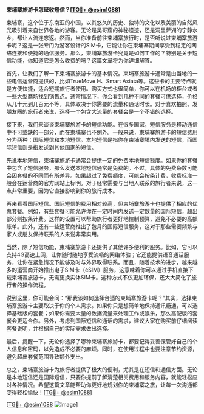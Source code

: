 **柬埔寨旅游卡怎麽收短信？[[TG💪+ @esim1088](https://t.me/s/esim1088)]**

柬埔寨，这个位于东南亚的小国，以其悠久的历史、独特的文化以及美丽的自然风光吸引着来自世界各地的游客。无论是吴哥窟的神秘遗迹，还是洞里萨湖的宁静水乡，都让人流连忘返。然而，当你准备前往柬埔寨旅行时，是否听说过柬埔寨旅游卡呢？这是一张专门为游客设计的SIM卡，它能让你在柬埔寨期间享受到稳定的网络连接和便捷的通信服务。那么，柬埔寨旅游卡究竟是如何工作的？特别是关于短信功能，你知道它是怎么收费的吗？这篇文章将为你详细解答。

首先，让我们了解一下柬埔寨旅游卡的基本情况。柬埔寨旅游卡通常是由当地的一些电信运营商提供的，比如TrueMove H、Smart Axiata等。这些卡的主要特点就是方便快捷，适合短期旅行者使用。购买方式也很简单，你可以在机场的柜台或者一些大型商场找到销售点。通常情况下，你会看到几种不同的套餐可供选择，价格从几十元到几百元不等，具体取决于你需要的流量和通话时长。对于喜欢拍照、发朋友圈的旅行者来说，选择一个包含大流量的套餐会是一个不错的选择。

接下来，我们来谈谈柬埔寨旅游卡的短信功能。在很多国家，短信服务是移动通信中不可或缺的一部分，而在柬埔寨也不例外。一般来说，柬埔寨旅游卡的短信费用分为两种：国际短信和本地短信。本地短信是指你在柬埔寨境内发送的短信，而国际短信则是指发送到其他国家的短信。

先说本地短信，柬埔寨旅游卡通常会提供一定的免费本地短信额度。如果你的套餐中包含了短信服务，那么发送本地短信通常是免费的。不过，具体的免费条数可能会因套餐的不同而有所差异。如果超过了免费额度，可能会按条计费，收费标准一般会在运营商的官方网站上标明。对于经常需要与当地人联系的旅行者来说，这一点非常重要，因为它直接影响到你的旅行成本。

再来看看国际短信。国际短信的费用相对较高，但柬埔寨旅游卡也提供了相应的优惠套餐。例如，有些套餐可能允许你在一定时间内发送一定数量的国际短信，超出部分则按条计费。这样的设置可以帮助旅行者更好地控制预算，避免不必要的高额账单。此外，还有一些运营商推出了包月的国际短信服务，这对于那些需要频繁与家人或朋友保持联系的人来说非常实用。

当然，除了短信功能，柬埔寨旅游卡还提供了其他许多便利的服务。比如，它可以支持4G高速上网，让你随时随地享受流畅的网络体验；它还能提供语音通话服务，让你在紧急情况下能够及时与外界取得联系。而且，随着技术的进步，越来越多的运营商开始推出电子SIM卡（eSIM）服务，这意味着你可以通过手机直接下载柬埔寨旅游卡，无需更换实体SIM卡。这种方式不仅更加环保，还大大简化了旅行者的操作流程。

说到这里，你可能会问：“那我该如何选择合适的柬埔寨旅游卡呢？”其实，选择柬埔寨旅游卡主要取决于你的个人需求。如果你只是想简单地保持通讯畅通，可以选择基础版的套餐；如果你需要大量的数据流量来处理工作或娱乐，那么高配版的套餐会更适合你。另外，考虑到国际短信和通话的需求，建议大家在购买前仔细阅读套餐说明，并根据自己的实际需求做出选择。

最后，提醒一下，无论你选择了哪种柬埔寨旅游卡，都要记得妥善保管好自己的个人信息和密码，以免造成不必要的麻烦。同时，在使用过程中也要注意节约资源，避免超出套餐范围导致额外支出。

总之，柬埔寨旅游卡为旅行者提供了极大的便利，尤其是在短信和通信方面。无论是本地短信还是国际短信，只要你提前了解清楚相关费用和服务内容，就能轻松应对各种情况。希望这篇文章能帮助你更好地规划你的柬埔寨之旅，让每一次沟通都变得轻松愉快！[[TG💪+ @esim1088](https://t.me/s/esim1088)]

[[TG💪+ @esim1088](https://t.me/s/esim1088) ![Image](https://i.postimg.cc/4NQfJmqS/Snipaste-2025-05-13-00-14-12.png)]